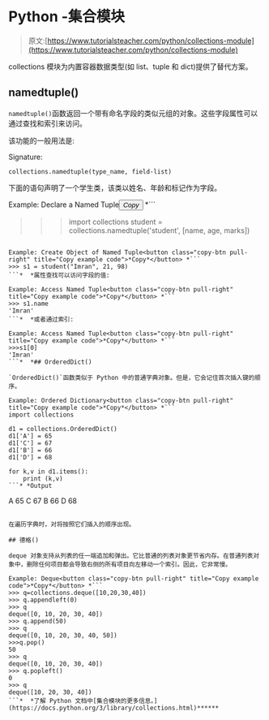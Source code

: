 # Python -集合模块

> 原文:[https://www.tutorialsteacher.com/python/collections-module](https://www.tutorialsteacher.com/python/collections-module)

collections 模块为内置容器数据类型(如 list、tuple 和 dict)提供了替代方案。

## namedtuple()

`namedtuple()`函数返回一个带有命名字段的类似元组的对象。这些字段属性可以通过查找和索引来访问。

该功能的一般用法是:

Signature:

```
collections.namedtuple(type_name, field-list)

```

下面的语句声明了一个学生类，该类以姓名、年龄和标记作为字段。

Example: Declare a Named Tuple<button class="copy-btn pull-right" title="Copy example code">*Copy*</button> *```
>>> import collections
>>> student = collections.namedtuple('student', [name, age, marks]) 
```*  *要创建此名称的新对象，请执行以下操作:

Example: Create Object of Named Tuple<button class="copy-btn pull-right" title="Copy example code">*Copy*</button> *```
>>> s1 = student("Imran", 21, 98) 
```*  *属性查找可以访问字段的值:

Example: Access Named Tuple<button class="copy-btn pull-right" title="Copy example code">*Copy*</button> *```
>>> s1.name
'Imran' 
```*  *或者通过索引:

Example: Access Named Tuple<button class="copy-btn pull-right" title="Copy example code">*Copy*</button> *```
>>>s1[0]
'Imran' 
```*  *## OrderedDict()

`OrderedDict()`函数类似于 Python 中的普通字典对象。但是，它会记住首次插入键的顺序。

Example: Ordered Dictionary<button class="copy-btn pull-right" title="Copy example code">*Copy*</button> *```
import collections

d1 = collections.OrderedDict()
d1['A'] = 65
d1['C'] = 67
d1['B'] = 66
d1['D'] = 68

for k,v in d1.items():
    print (k,v) 
```* *Output

```
A 65
C 67
B 66
D 68 
```

在遍历字典时，对将按照它们插入的顺序出现。

## 德格()

deque 对象支持从列表的任一端追加和弹出。它比普通的列表对象更节省内存。在普通列表对象中，删除任何项目都会导致右侧的所有项目向左移动一个索引。因此，它非常慢。

Example: Deque<button class="copy-btn pull-right" title="Copy example code">*Copy*</button> *```
>>> q=collections.deque([10,20,30,40])
>>> q.appendleft(0)
>>> q
deque([0, 10, 20, 30, 40])
>>> q.append(50)
>>> q
deque([0, 10, 20, 30, 40, 50])
>>>q.pop()
50
>>> q
deque([0, 10, 20, 30, 40])
>>> q.popleft()
0
>>> q
deque([10, 20, 30, 40]) 
```*  *了解 Python 文档中[集合模块的更多信息。](https://docs.python.org/3/library/collections.html)******